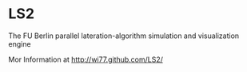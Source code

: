 LS2
===

The FU Berlin parallel lateration-algorithm simulation and visualization engine

Mor Information at http://wi77.github.com/LS2/
